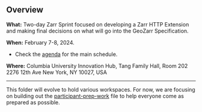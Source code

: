 ## Overview

**What:** Two-day Zarr Sprint focused on developing a Zarr HTTP Extension and making final decisions on what will go into the GeoZarr Specification.

**When:** February 7-8, 2024.
* Check the [agenda](https://docs.google.com/document/d/1x62xVWxcjJJHQWdNE5jPHkVzh5k6_HfoifUJ9v-AwPA/edit#heading=h.7e0idah852xf) for the main schedule.

**Where:** 
Columbia University Innovation Hub, Tang Family Hall, Room 202
2276 12th Ave
New York, NY 10027, USA

-----
This folder will evolve to hold various workspaces. For now, we are focusing on building out the [participant-prep-work](./participant-prep-work.md) file to help everyone come as prepared as possible.